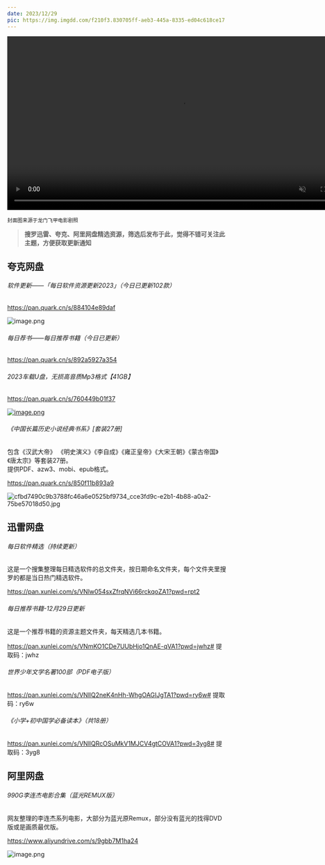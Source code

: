 ```yaml
---
date: 2023/12/29
pic: https://img.imgdd.com/f210f3.830705ff-aeb3-445a-8335-ed04c618ce17.png
---
```


<video width="800px" preload muted autoplay loop><source src="https://cdn.fliggy.com/upic/BDf4l0.mp4" type="video/mp4" poster="https://i.postimg.cc/j26cp27Y/image.png"></video>

<small>封面图来源于龙门飞甲电影剧照</small>

> **搜罗迅雷、夸克、阿里网盘精选资源，筛选后发布于此，觉得不错可关注此主题，方便获取更新通知**

## 夸克网盘

###### 软件更新——「每日软件资源更新2023」（今日已更新102款）

https://pan.quark.cn/s/884104e89daf

![image.png](https://img.imgdd.com/f210f3.9560992e-2aae-4a07-94ad-7c2b29e414b3.png)

###### 每日荐书——每日推荐书籍（今日已更新）

https://pan.quark.cn/s/892a5927a354

###### 2023车载U盘，无损高音质Mp3格式【41GB】

https://pan.quark.cn/s/760449b01f37

[![image.png](https://i.postimg.cc/rsDCWQ5s/image.png)](https://postimg.cc/JHWkC36C)

###### 《中国长篇历史小说经典书系》[套装27册]

包含《汉武大帝》 《明史演义》《李自成》《雍正皇帝》《大宋王朝》《蒙古帝国》《唐太宗》等套装27册。  
提供PDF、azw3、mobi、epub格式。

https://pan.quark.cn/s/850f11b893a9

![cfbd7490c9b3788fc46a6e0525bf9734_cce3fd9c-e2b1-4b88-a0a2-75be57018d50.jpg](https://img.imgdd.com/f210f3.c9ce7b67-dac9-4d49-9793-9d2cf3ae4c08.jpg)

## 迅雷网盘

###### 每日软件精选（持续更新）

这是一个搜集整理每日精选软件的总文件夹，按日期命名文件夹，每个文件夹里搜罗的都是当日热门精选软件。

https://pan.xunlei.com/s/VNlw054sxZfrqNVi66rckqoZA1?pwd=rpt2

###### 每日推荐书籍-12月29日更新

这是一个推荐书籍的资源主题文件夹，每天精选几本书籍。

https://pan.xunlei.com/s/VNmKO1CDe7UUbHjo1QnAE-qVA1?pwd=jwhz# 提取码：jwhz

###### 世界少年文学名著100部（PDF电子版）

https://pan.xunlei.com/s/VNllQ2neK4nHh-WhgOAGIJgTA1?pwd=ry6w# 提取码：ry6w

###### 《小学+初中国学必备读本》（共18册）

https://pan.xunlei.com/s/VNllQRcOSuMkV1MJCV4gtCOVA1?pwd=3yg8# 提取码：3yg8

## 阿里网盘

###### 990G李连杰电影合集（蓝光REMUX版）

网友整理的李连杰系列电影，大部分为蓝光原Remux，部分没有蓝光的找得DVD版或是画质最优版。  

https://www.aliyundrive.com/s/9gbb7M1ha24

![image.png](https://img.imgdd.com/f210f3.830705ff-aeb3-445a-8335-ed04c618ce17.png)
